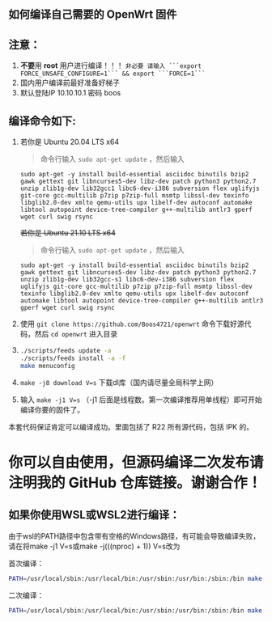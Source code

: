 如何编译自己需要的 OpenWrt 固件
-
注意：
-
1. **不要**用 **root** 用户进行编译！！！
  `非必要 请输入 ```export FORCE_UNSAFE_CONFIGURE=1``` && export ```FORCE=1``` `
2. 国内用户编译前最好准备好梯子
3. 默认登陆IP 10.10.10.1 密码 boos


编译命令如下:
-
1. 若你是  Ubuntu 20.04 LTS x64

   > 命令行输入 `sudo apt-get update` ，然后输入
   ```
   sudo apt-get -y install build-essential asciidoc binutils bzip2 gawk gettext git libncurses5-dev libz-dev patch python3 python2.7 unzip zlib1g-dev lib32gcc1 libc6-dev-i386 subversion flex uglifyjs git-core gcc-multilib p7zip p7zip-full msmtp libssl-dev texinfo libglib2.0-dev xmlto qemu-utils upx libelf-dev autoconf automake libtool autopoint device-tree-compiler g++-multilib antlr3 gperf wget curl swig rsync
   ```
   ~~若你是 Ubuntu 21.10 LTS x64~~
   > 命令行输入 `sudo apt-get update` ，然后输入
   ```
   sudo apt-get -y install build-essential asciidoc binutils bzip2 gawk gettext git libncurses5-dev libz-dev patch python3 python2.7 unzip zlib1g-dev lib32gcc-s1 libc6-dev-i386 subversion flex uglifyjs git-core gcc-multilib p7zip p7zip-full msmtp libssl-dev texinfo libglib2.0-dev xmlto qemu-utils upx libelf-dev autoconf automake libtool autopoint device-tree-compiler g++-multilib antlr3 gperf wget curl swig rsync
   ```

2. 使用 ```git clone https://github.com/Boos4721/openwrt``` 命令下载好源代码，然后 `cd openwrt` 进入目录

3. ```bash
   ./scripts/feeds update -a
   ./scripts/feeds install -a -f
   make menuconfig
   ```

3. `make -j8 download V=s` 下载dl库（国内请尽量全局科学上网）

4. 输入 `make -j1 V=s` （-j1 后面是线程数。第一次编译推荐用单线程）即可开始编译你要的固件了。

本套代码保证肯定可以编译成功。里面包括了 R22 所有源代码，包括 IPK 的。

你可以自由使用，但源码编译二次发布请注明我的 GitHub 仓库链接。谢谢合作！
=
如果你使用WSL或WSL2进行编译：
------
由于wsl的PATH路径中包含带有空格的Windows路径，有可能会导致编译失败，请在将make -j1 V=s或make -j$(($(nproc) + 1)) V=s改为

首次编译：
```bash
PATH=/usr/local/sbin:/usr/local/bin:/usr/sbin:/usr/bin:/sbin:/bin make -j1 V=s 
```
二次编译：
```bash
PATH=/usr/local/sbin:/usr/local/bin:/usr/sbin:/usr/bin:/sbin:/bin make -j$(($(nproc) + 1)) V=s
```

